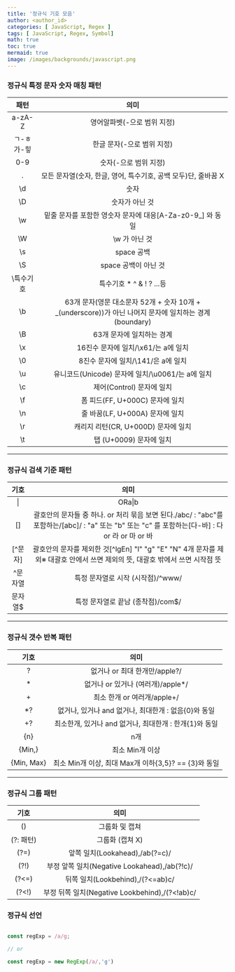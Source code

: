```yaml
---
title: '정규식 기호 모음'
author: <author_id>
categories: [ JavaScript, Regex ]
tags: [ JavaScript, Regex, Symbol]
math: true
toc: true
mermaid: true
image: /images/backgrounds/javascript.png
---
```


### **정규식 특정 문자 숫자 매칭 패턴**

| 패턴 | 의미 |
| :---: | :---: |
| a-zA-Z | 영어알파벳(-으로 범위 지정) |
| ㄱ-ㅎ가-힣 | 한글 문자(-으로 범위 지정) |
| 0-9 | 숫자(-으로 범위 지정) |
| . | 모든 문자열(숫자, 한글, 영어, 특수기호, 공백 모두)단, 줄바꿈 X |
| \d | 숫자 |
| \D | 숫자가 아닌 것 |
| \w | 밑줄 문자를 포함한 영숫자 문자에 대응[A-Za-z0-9_] 와 동일 |
| \W | \w 가 아닌 것 |
| \s | space 공백 |
| \S | space 공백이 아닌 것 |
| \특수기호 | 특수기호 \* \^ \& \! \? ...등 |
| \b | 63개 문자(영문 대소문자 52개 + 숫자 10개 + _(underscore))가 아닌 나머지 문자에 일치하는 경계(boundary) |
| \B | 63개 문자에 일치하는 경계 |
| \x | 16진수 문자에 일치/\x61/는 a에 일치 |
| \0 | 8진수 문자에 일치/\141/은 a에 일치 |
| \u | 유니코드(Unicode) 문자에 일치/\u0061/는 a에 일치 |
| \c | 제어(Control) 문자에 일치 |
| \f | 폼 피드(FF, U+000C) 문자에 일치 |
| \n | 줄 바꿈(LF, U+000A) 문자에 일치 |
| \r | 캐리지 리턴(CR, U+000D) 문자에 일치 |
| \t | 탭 (U+0009) 문자에 일치 |

---

### **정규식 검색 기준 패턴**

| 기호    | 의미                                                                                                          |
|:---:|:---:|
| \|    | ORa\|b                                                                                                      |
| []    | 괄호안의 문자들 중 하나. or 처리 묶음 보면 된다./abc/ : "abc"를 포함하는/[abc]/ : "a" 또는 "b" 또는 "c" 를 포함하는[다-바] : 다 or 라 or 마 or 바 |
| [^문자] | 괄호안의 문자를 제외한 것[^lgEn] "l" "g" "E" "N" 4개 문자를 제외※ 대괄호 안에서 쓰면 제외의 뜻, 대괄호 밖에서 쓰면 시작점 뜻                         |
| ^문자열  | 특정 문자열로 시작 (시작점)/^www/                                                                                      |
| 문자열$  | 특정 문자열로 끝남 (종착점)/com$/                                                                                      |

---

### **정규식 갯수 반복 패턴**

| 기호 | 의미 |
| :---: | :---: |
| ? | 없거나 or 최대 한개만/apple?/ |
| * | 없거나 or 있거나 (여러개)/apple*/ |
| + | 최소 한개 or 여러개/apple+/ |
| *? | 없거나, 있거나 and 없거나, 최대한개 : 없음{0}와 동일 |
| +? | 최소한개, 있거나 and 없거나, 최대한개 : 한개{1}와 동일 |
| {n} | n개 |
| {Min,} | 최소 Min개 이상 |
| {Min, Max} | 최소 Min개 이상, 최대 Max개 이하{3,5}? == {3}와 동일 |

---

### **정규식 그룹 패턴**

| 기호 | 의미 |
| :---: | :---: |
| () | 그룹화 및 캡쳐 |
| (?: 패턴) | 그룹화 (캡쳐 X) |
| (?=) | 앞쪽 일치(Lookahead),/ab(?=c)/ |
| (?!) | 부정 앞쪽 일치(Negative Lookahead),/ab(?!c)/ |
| (?<=) | 뒤쪽 일치(Lookbehind),/(?<=ab)c/ |
| (?<!) | 부정 뒤쪽 일치(Negative Lookbehind),/(?<!ab)c/ |

### 정규식 선언

```javascript

const regExp = /a/g;

// or

const regExp = new RegExp(/a/,'g')
```

